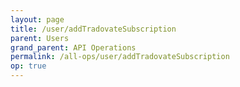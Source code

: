```yaml
---
layout: page
title: /user/addTradovateSubscription
parent: Users
grand_parent: API Operations
permalink: /all-ops/user/addTradovateSubscription
op: true
---
```


<script>
    window.addEventListener('load', () => {
        const TDV = Symbol.for('tdv-docs');
        const SiteStorage = window[TDV].SiteStorage;

        window[TDV].defineTryit({
            name: 'AddTradovateSubscription',
            endpoint: '/user/addTradovateSubscription',
            method: 'POST',
            params: {
                tradovateSubscriptionPlanId: 0,
                '// creditCardId': 0,
                '// accountId': 0,
                '// userId': 0
            }
        });

        window[TDV].buildCallouts(
            window[TDV].buildCallouts.defaultAuthWarning,
            window[TDV].buildCallouts.defaultVendorWarning,
        );
    });

</script>

<div id="vendor-warning"></div>